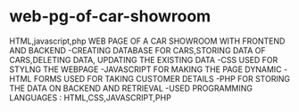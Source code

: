# web-pg-of-car-showroom
HTML,javascript,php
WEB PAGE OF A CAR SHOWROOM WITH FRONTEND AND BACKEND
-CREATING DATABASE FOR CARS,STORING DATA OF CARS,DELETING DATA, UPDATING THE EXISTING DATA
-CSS USED FOR STYLNG THE WEBPAGE
-JAVASCRIPT FOR MAKING THE PAGE DYNAMIC
-HTML FORMS USED FOR TAKING CUSTOMER DETAILS
-PHP FOR STORING THE DATA ON BACKEND AND RETRIEVAL
-USED PROGRAMMING LANGUAGES : HTML,CSS,JAVASCRIPT,PHP
